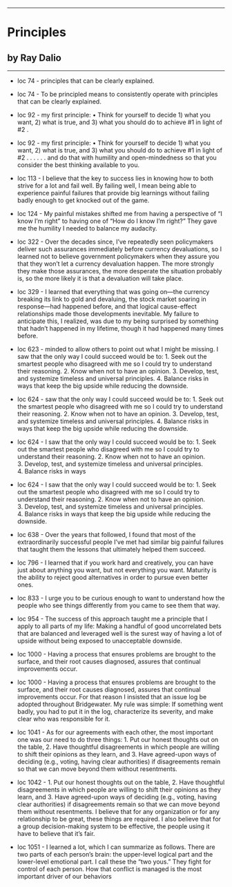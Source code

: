 
---
#  Principles
## by Ray Dalio
---

 - loc 74 - principles that can be clearly explained.

 - loc 74 - To be principled means to consistently operate with principles that can be clearly explained.

 - loc 92 - my first principle: • Think for yourself to decide 1) what you want, 2) what is true, and 3) what you should do to achieve #1 in light of #2 .

 - loc 92 - my first principle: • Think for yourself to decide 1) what you want, 2) what is true, and 3) what you should do to achieve #1 in light of #2 . . . . . . and do that with humility and open-mindedness so that you consider the best thinking available to you.

 - loc 113 - I believe that the key to success lies in knowing how to both strive for a lot and fail well. By failing well, I mean being able to experience painful failures that provide big learnings without failing badly enough to get knocked out of the game.

 - loc 124 - My painful mistakes shifted me from having a perspective of “I know I’m right” to having one of “How do I know I’m right?” They gave me the humility I needed to balance my audacity.

 - loc 322 - Over the decades since, I’ve repeatedly seen policymakers deliver such assurances immediately before currency devaluations, so I learned not to believe government policymakers when they assure you that they won’t let a currency devaluation happen. The more strongly they make those assurances, the more desperate the situation probably is, so the more likely it is that a devaluation will take place.

 - loc 329 - I learned that everything that was going on—the currency breaking its link to gold and devaluing, the stock market soaring in response—had happened before, and that logical cause-effect relationships made those developments inevitable. My failure to anticipate this, I realized, was due to my being surprised by something that hadn’t happened in my lifetime, though it had happened many times before.

 - loc 623 - minded to allow others to point out what I might be missing. I saw that the only way I could succeed would be to: 1. Seek out the smartest people who disagreed with me so I could try to understand their reasoning. 2. Know when not to have an opinion. 3. Develop, test, and systemize timeless and universal principles. 4. Balance risks in ways that keep the big upside while reducing the downside.

 - loc 624 - saw that the only way I could succeed would be to: 1. Seek out the smartest people who disagreed with me so I could try to understand their reasoning. 2. Know when not to have an opinion. 3. Develop, test, and systemize timeless and universal principles. 4. Balance risks in ways that keep the big upside while reducing the downside.

 - loc 624 - I saw that the only way I could succeed would be to: 1. Seek out the smartest people who disagreed with me so I could try to understand their reasoning. 2. Know when not to have an opinion. 3. Develop, test, and systemize timeless and universal principles. 4. Balance risks in ways

 - loc 624 - I saw that the only way I could succeed would be to: 1. Seek out the smartest people who disagreed with me so I could try to understand their reasoning. 2. Know when not to have an opinion. 3. Develop, test, and systemize timeless and universal principles. 4. Balance risks in ways that keep the big upside while reducing the downside.

 - loc 638 - Over the years that followed, I found that most of the extraordinarily successful people I’ve met had similar big painful failures that taught them the lessons that ultimately helped them succeed.

 - loc 796 - I learned that if you work hard and creatively, you can have just about anything you want, but not everything you want. Maturity is the ability to reject good alternatives in order to pursue even better ones.

 - loc 833 - I urge you to be curious enough to want to understand how the people who see things differently from you came to see them that way.

 - loc 954 - The success of this approach taught me a principle that I apply to all parts of my life: Making a handful of good uncorrelated bets that are balanced and leveraged well is the surest way of having a lot of upside without being exposed to unacceptable downside.

 - loc 1000 - Having a process that ensures problems are brought to the surface, and their root causes diagnosed, assures that continual improvements occur.

 - loc 1000 - Having a process that ensures problems are brought to the surface, and their root causes diagnosed, assures that continual improvements occur. For that reason I insisted that an issue log be adopted throughout Bridgewater. My rule was simple: If something went badly, you had to put it in the log, characterize its severity, and make clear who was responsible for it.

 - loc 1041 - As for our agreements with each other, the most important one was our need to do three things: 1. Put our honest thoughts out on the table, 2. Have thoughtful disagreements in which people are willing to shift their opinions as they learn, and 3. Have agreed-upon ways of deciding (e.g., voting, having clear authorities) if disagreements remain so that we can move beyond them without resentments.

 - loc 1042 - 1. Put our honest thoughts out on the table, 2. Have thoughtful disagreements in which people are willing to shift their opinions as they learn, and 3. Have agreed-upon ways of deciding (e.g., voting, having clear authorities) if disagreements remain so that we can move beyond them without resentments. I believe that for any organization or for any relationship to be great, these things are required. I also believe that for a group decision-making system to be effective, the people using it have to believe that it’s fair.

 - loc 1051 - I learned a lot, which I can summarize as follows. There are two parts of each person’s brain: the upper-level logical part and the lower-level emotional part. I call these the “two yous.” They fight for control of each person. How that conflict is managed is the most important driver of our behaviors

